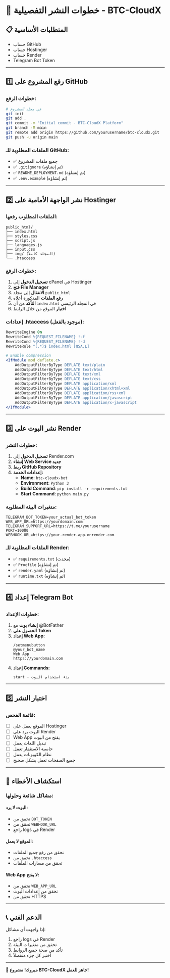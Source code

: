 # 🚀 خطوات النشر التفصيلية - BTC-CloudX

## 📋 المتطلبات الأساسية
- حساب GitHub
- حساب Hostinger
- حساب Render
- Telegram Bot Token

---

## 1️⃣ رفع المشروع على GitHub

### خطوات الرفع:
```bash
# في مجلد المشروع
git init
git add .
git commit -m "Initial commit - BTC-CloudX Platform"
git branch -M main
git remote add origin https://github.com/yourusername/btc-cloudx.git
git push -u origin main
```

### الملفات المطلوبة للـ GitHub:
- ✅ جميع ملفات المشروع
- ✅ `.gitignore` (تم إنشاؤه)
- ✅ `README_DEPLOYMENT.md` (تم إنشاؤه)
- ✅ `.env.example` (تم إنشاؤه)

---

## 2️⃣ نشر الواجهة الأمامية على Hostinger

### الملفات المطلوب رفعها:
```
public_html/
├── index.html
├── styles.css
├── script.js
├── languages.js
├── input.css
├── img/ (المجلد كاملاً)
└── .htaccess
```

### خطوات الرفع:
1. **تسجيل الدخول** إلى cPanel في Hostinger
2. **فتح File Manager**
3. **الانتقال** إلى مجلد `public_html`
4. **رفع الملفات** المذكورة أعلاه
5. **التأكد** من أن `index.html` في المجلد الرئيسي
6. **اختبار** الموقع من خلال الرابط

### إعدادات .htaccess (موجود بالفعل):
```apache
RewriteEngine On
RewriteCond %{REQUEST_FILENAME} !-f
RewriteCond %{REQUEST_FILENAME} !-d
RewriteRule ^(.*)$ index.html [QSA,L]

# Enable compression
<IfModule mod_deflate.c>
    AddOutputFilterByType DEFLATE text/plain
    AddOutputFilterByType DEFLATE text/html
    AddOutputFilterByType DEFLATE text/xml
    AddOutputFilterByType DEFLATE text/css
    AddOutputFilterByType DEFLATE application/xml
    AddOutputFilterByType DEFLATE application/xhtml+xml
    AddOutputFilterByType DEFLATE application/rss+xml
    AddOutputFilterByType DEFLATE application/javascript
    AddOutputFilterByType DEFLATE application/x-javascript
</IfModule>
```

---

## 3️⃣ نشر البوت على Render

### خطوات النشر:
1. **تسجيل الدخول** إلى Render.com
2. **إنشاء Web Service جديد**
3. **ربط GitHub Repository**
4. **إعدادات الخدمة:**
   - **Name**: `btc-cloudx-bot`
   - **Environment**: `Python 3`
   - **Build Command**: `pip install -r requirements.txt`
   - **Start Command**: `python main.py`

### متغيرات البيئة المطلوبة:
```
TELEGRAM_BOT_TOKEN=your_actual_bot_token
WEB_APP_URL=https://yourdomain.com
TELEGRAM_SUPPORT_URL=https://t.me/yourusername
PORT=10000
WEBHOOK_URL=https://your-render-app.onrender.com
```

### الملفات المطلوبة للـ Render:
- ✅ `requirements.txt` (محدث)
- ✅ `Procfile` (تم إنشاؤه)
- ✅ `render.yaml` (تم إنشاؤه)
- ✅ `runtime.txt` (تم إنشاؤه)

---

## 4️⃣ إعداد Telegram Bot

### خطوات الإعداد:
1. **إنشاء بوت** مع @BotFather
2. **الحصول على Token**
3. **إعداد Web App:**
   ```
   /setmenubutton
   @your_bot_name
   Web App
   https://yourdomain.com
   ```
4. **إعداد Commands:**
   ```
   start - بدء استخدام البوت
   ```

---

## 5️⃣ اختبار النشر

### قائمة الفحص:
- [ ] الموقع يعمل على Hostinger
- [ ] البوت يرد على Render
- [ ] Web App يفتح من البوت
- [ ] تبديل اللغات يعمل
- [ ] حاسبة الاستثمار تعمل
- [ ] نظام الكوبونات يعمل
- [ ] جميع الصفحات تعمل بشكل صحيح

---

## 🔧 استكشاف الأخطاء

### مشاكل شائعة وحلولها:

#### البوت لا يرد:
- تحقق من `BOT_TOKEN`
- تحقق من `WEBHOOK_URL`
- راجع logs في Render

#### الموقع لا يعمل:
- تحقق من رفع جميع الملفات
- تحقق من `.htaccess`
- تحقق من مسارات الملفات

#### Web App لا يفتح:
- تحقق من `WEB_APP_URL`
- تحقق من إعدادات البوت
- تحقق من HTTPS

---

## 📞 الدعم الفني

إذا واجهت أي مشاكل:
1. راجع logs في Render
2. تحقق من متغيرات البيئة
3. تأكد من صحة جميع الروابط
4. اختبر كل جزء منفصلاً

---

**🎉 مبروك! مشروع BTC-CloudX جاهز للعمل!**
